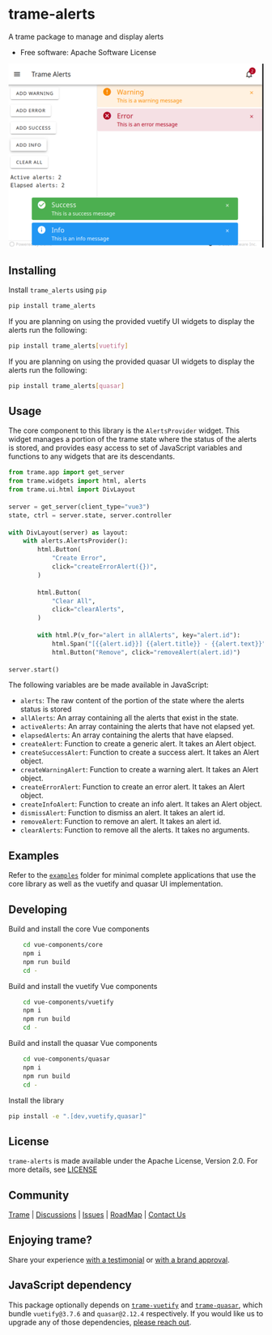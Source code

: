 # trame-alerts

A trame package to manage and display alerts

* Free software: Apache Software License

![demo](demo.png)

## Installing
Install `trame_alerts` using `pip`
```bash
pip install trame_alerts
```

If you are planning on using the provided vuetify UI widgets to display the alerts run the following:
```bash
pip install trame_alerts[vuetify]
```

If you are planning on using the provided quasar UI widgets to display the alerts run the following:
```bash
pip install trame_alerts[quasar]
```

## Usage
The core component to this library is the `AlertsProvider` widget. This widget manages a portion of the trame state where the status of the alerts is stored, and provides easy access to set of JavaScript variables and functions to any widgets that are its descendants.

```python
from trame.app import get_server
from trame.widgets import html, alerts
from trame.ui.html import DivLayout

server = get_server(client_type="vue3")
state, ctrl = server.state, server.controller

with DivLayout(server) as layout:
    with alerts.AlertsProvider():
        html.Button(
            "Create Error",
            click="createErrorAlert({})",
        )

        html.Button(
            "Clear All",
            click="clearAlerts",
        )

        with html.P(v_for="alert in allAlerts", key="alert.id"):
            html.Span("[{{alert.id}}] {{alert.title}} - {{alert.text}}")
            html.Button("Remove", click="removeAlert(alert.id)")

server.start()
```

The following variables are be made available in JavaScript:
- `alerts`: The raw content of the portion of the state where the alerts status is stored
- `allAlerts`: An array containing all the alerts that exist in the state.
- `activeAlerts`: An array containing the alerts that have not elapsed yet.
- `elapsedAlerts`: An array containing the alerts that have elapsed.
- `createAlert`: Function to create a generic alert. It takes an Alert object.
- `createSuccessAlert`: Function to create a success alert. It takes an Alert object.
- `createWarningAlert`: Function to create a warning alert. It takes an Alert object.
- `createErrorAlert`: Function to create an error alert. It takes an Alert object.
- `createInfoAlert`: Function to create an info alert. It takes an Alert object.
- `dismissAlert`: Function to dismiss an alert. It takes an alert id.
- `removeAlert`: Function to remove an alert. It takes an alert id.
- `clearAlerts`: Function to remove all the alerts. It takes no arguments.


## Examples
Refer to the [`examples`](examples/) folder for minimal complete applications that use the core library as well as the vuetify and quasar UI implementation.


## Developing

Build and install the core Vue components

```bash
    cd vue-components/core
    npm i
    npm run build
    cd -
```

Build and install the vuetify Vue components

```bash
    cd vue-components/vuetify
    npm i
    npm run build
    cd -
```

Build and install the quasar Vue components

```bash
    cd vue-components/quasar
    npm i
    npm run build
    cd -
```

Install the library

```bash
pip install -e ".[dev,vuetify,quasar]"
```

## License

`trame-alerts` is made available under the Apache License, Version 2.0. For more details, see [LICENSE](LICENSE)


## Community

[Trame](https://kitware.github.io/trame) | [Discussions](https://github.com/Kitware/trame/discussions) | [Issues](https://github.com/Kitware/trame/issues) | [RoadMap](https://github.com/Kitware/trame/projects/1) | [Contact Us](https://www.kitware.com/contact-us/)


## Enjoying trame?

Share your experience [with a testimonial](https://github.com/Kitware/trame/issues/18) or [with a brand approval](https://github.com/Kitware/trame/issues/19).


## JavaScript dependency

This package optionally depends on [`trame-vuetify`](https://github.com/Kitware/trame-vuetify) and [`trame-quasar`](https://github.com/Kitware/trame-quasar), which bundle `vuetify@3.7.6` and `quasar@2.12.4` respectively. If you would like us to upgrade any of those dependencies, [please reach out](https://www.kitware.com/trame/).
